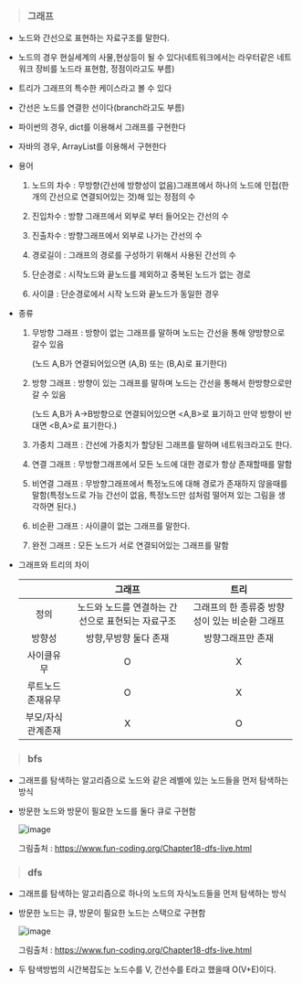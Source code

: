> ### 그래프

- 노드와 간선으로 표현하는 자료구조를 말한다.

- 노드의 경우 현실세계의 사물,현상등이 될 수 있다(네트워크에서는 라우터같은 네트워크 장비를 노드라 표현함, 정점이라고도 부름)

- 트리가 그래프의 특수한 케이스라고 볼 수 있다

- 간선은 노드를 연결한 선이다(branch라고도 부름)

- 파이썬의 경우, dict를 이용해서 그래프를 구현한다

- 자바의 경우, ArrayList를 이용해서 구현한다

- 용어

  1. 노드의 차수 : 무방향(간선에 방향성이 없음)그래프에서 하나의 노드에 인접(한개의 간선으로 연결되어있는 것)해 있는 정점의 수

  2. 진입차수 : 방향 그래프에서 외부로 부터 들어오는 간선의 수

  3. 진출차수 : 방향그래프에서 외부로 나가는 간선의 수

  4. 경로길이 : 그래프의 경로를 구성하기 위해서 사용된 간선의 수

  5. 단순경로 : 시작노드와 끝노드를 제외하고 중복된 노드가 없는 경로

  6. 사이클 : 단순경로에서 시작 노드와 끝노드가 동일한 경우

- 종류

  1. 무방향 그래프 : 방향이 없는 그래프를 말하며 노드는 간선을 통해 양방향으로 갈수 있음

     (노드 A,B가 연결되어있으면 (A,B) 또는 (B,A)로 표기한다)

  2. 방향 그래프 : 방향이 있는 그래프를 말하며 노드는 간선을 통해서 한방향으로만 갈 수 있음

     (노드 A,B가 A->B방향으로 연결되어있으면 <A,B>로 표기하고 만약 방향이 반대면 <B,A>로 표기한다.)

  3. 가중치 그래프 : 간선에 가중치가 할당된 그래프를 말하며 네트워크라고도 한다.

  4. 연결 그래프 : 무방향그래프에서 모든 노드에 대한 경로가 항상 존재할때를 말함

  5. 비연결 그래프 : 무방향그래프에서 특정노드에 대해 경로가 존재하지 않을때를 말함(특정노드로 가능 간선이 없음, 특정노드만 섬처럼 떨어져 있는 그림을 생각하면 된다.)

  6. 비순환 그래프 : 사이클이 없는 그래프를 말한다.

  7. 완전 그래프 : 모든 노드가 서로 연결되어있는 그래프를 말함

- 그래프와 트리의 차이

  |                   |                      그래프                       |                      트리                      |
  | :---------------: | :-----------------------------------------------: | :--------------------------------------------: |
  |       정의        | 노드와 노드를 연결하는 간선으로 표현되는 자료구조 | 그래프의 한 종류중 방향성이 있는 비순환 그래프 |
  |      방향성       |               방향,무방향 둘다 존재               |               방향그래프만 존재                |
  |    사이클유무     |                         O                         |                       X                        |
  | 루트노드존재유무  |                         O                         |                       X                        |
  | 부모/자식관계존재 |                         X                         |                       O                        |

> ### bfs

- 그래프를 탐색하는 알고리즘으로 노드와 같은 레벨에 있는 노드들을 먼저 탐색하는 방식

- 방문한 노드와 방문이 필요한 노드를 둘다 큐로 구현함

  ![image](https://user-images.githubusercontent.com/56991244/150667302-eaba268c-1a37-4d9e-92df-5138ad128f77.png)

  그림출처 : https://www.fun-coding.org/Chapter18-dfs-live.html

> ### dfs

- 그래프를 탐색하는 알고리즘으로 하나의 노드의 자식노드들을 먼저 탐색하는 방식

- 방문한 노드는 큐, 방문이 필요한 노드는 스택으로 구현함

  ![image](https://user-images.githubusercontent.com/56991244/150667270-b90079f9-71c5-445c-aa0b-b2a312dedeb3.png)

  그림출처 : https://www.fun-coding.org/Chapter18-dfs-live.html
  
 - 두 탐색방법의 시간복잡도는 노드수를 V, 간선수를 E라고 했을때 O(V+E)이다.
